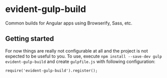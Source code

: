 evident-gulp-build
==================

Common builds for Angular apps using Browserify, Sass, etc.

Getting started
---------------

For now things are really not configurable at all and the project is not expected to be useful to you.
To use, execute `npm install --save-dev gulp evident-gulp-build` and create `gulpfile.js` with following
configuration:

    require('evident-gulp-build').register();
